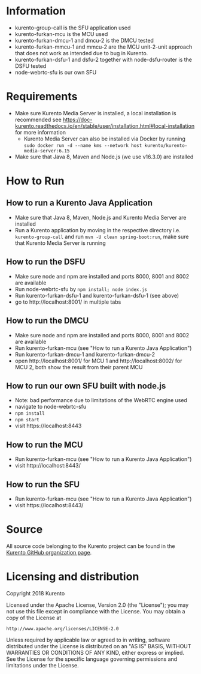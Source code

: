 [comment]: <> ([![License badge]&#40;https://img.shields.io/badge/license-Apache2-orange.svg&#41;]&#40;http://www.apache.org/licenses/LICENSE-2.0&#41;)

[comment]: <> ([![Documentation badge]&#40;https://readthedocs.org/projects/fiware-orion/badge/?version=latest&#41;]&#40;https://doc-kurento.readthedocs.io&#41;)

[comment]: <> ([![Docker badge]&#40;https://img.shields.io/docker/pulls/fiware/orion.svg&#41;]&#40;https://hub.docker.com/r/fiware/stream-oriented-kurento/&#41;)

[comment]: <> ([![Support badge]&#40; https://img.shields.io/badge/support-sof-yellowgreen.svg&#41;]&#40;https://stackoverflow.com/questions/tagged/kurento&#41;)

[comment]: <> ([![][KurentoImage]][Kurento])

[comment]: <> (Copyright 2018 [Kurento]. Licensed under [Apache 2.0 License].)

[Kurento]: https://kurento.org
[KurentoImage]: https://secure.gravatar.com/avatar/21a2a12c56b2a91c8918d5779f1778bf?s=120
[Apache 2.0 License]: http://www.apache.org/licenses/LICENSE-2.0

# Information
- kurento-group-call is the SFU application used
- kurento-furkan-mcu is the MCU used
- kurento-furkan-dmcu-1 and dmcu-2 is the DMCU tested
- kurento-furkan-mmcu-1 and mmcu-2 are the MCU unit-2-unit approach that does not work as intended due to bug in Kurento.
- kurento-furkan-dsfu-1 and dsfu-2 together with node-dsfu-router is the DSFU tested
- node-webrtc-sfu is our own SFU

# Requirements
- Make sure Kurento Media Server is installed, a local installation is recommended see https://doc-kurento.readthedocs.io/en/stable/user/installation.html#local-installation for more information
  - Kurento Media Server can also be installed via Docker by running `sudo docker run -d --name kms --network host kurento/kurento-media-server:6.15`  
- Make sure that Java 8, Maven and Node.js (we use v16.3.0) are installed

# How to Run

## How to run a Kurento Java Application
- Make sure that Java 8, Maven, Node.js and Kurento Media Server are installed
- Run a Kurento application by moving in the respective directory i.e. `kurento-group-call` and run `mvn -U clean spring-boot:run`, make sure that Kurento Media Server is running

## How to run the DSFU
- Make sure node and npm are installed and ports 8000, 8001 and 8002 are available
- Run node-webrtc-sfu by `npm install; node index.js`
- Run kurento-furkan-dsfu-1 and kurento-furkan-dsfu-1 (see above)
- go to http://localhost:8001/ in multiple tabs

## How to run the DMCU
- Make sure node and npm are installed and ports 8000, 8001 and 8002 are available
- Run kurento-furkan-mcu (see "How to run a Kurento Java Application")
- Run kurento-furkan-dmcu-1 and kurento-furkan-dmcu-2
- open http://localhost:8001/ for MCU 1 and http://localhost:8002/ for MCU 2, both show the result from their parent MCU

## How to run our own SFU built with node.js
- Note: bad performance due to limitations of the WebRTC engine used
- navigate to node-webrtc-sfu
- `npm install`
- `npm start`
- visit https://localhost:8443

## How to run the MCU
- Run kurento-furkan-mcu (see "How to run a Kurento Java Application")
- visit http://localhost:8443/

## How to run the SFU
- Run kurento-furkan-mcu (see "How to run a Kurento Java Application")
- visit https://localhost:8443/


[comment]: <> (Kurento Java tutorials)

[comment]: <> (======================)

[comment]: <> (Demo applications that showcase how to use the Kurento Java Client.)



[comment]: <> (About Kurento)

[comment]: <> (=============)

[comment]: <> (Kurento is an open source software project providing a platform suitable for creating modular applications with advanced real-time communication capabilities. For knowing more about Kurento, please visit the Kurento project website: https://www.kurento.org.)

[comment]: <> (Kurento is part of [FIWARE]. For further information on the relationship of FIWARE and Kurento check the [Kurento FIWARE Catalog Entry]. Kurento is also part of the [NUBOMEDIA] research initiative.)

[comment]: <> ([FIWARE]: http://www.fiware.org)

[comment]: <> ([Kurento FIWARE Catalog Entry]: http://catalogue.fiware.org/enablers/stream-oriented-kurento)

[comment]: <> ([NUBOMEDIA]: http://www.nubomedia.eu)



[comment]: <> (Documentation)

[comment]: <> (-------------)

[comment]: <> (The Kurento project provides detailed [documentation] including tutorials, installation and development guides. The [Open API specification], also known as *Kurento Protocol*, is available on [apiary.io].)

[comment]: <> ([documentation]: https://www.kurento.org/documentation)

[comment]: <> ([Open API specification]: http://kurento.github.io/doc-kurento/)

[comment]: <> ([apiary.io]: http://docs.streamoriented.apiary.io/)



[comment]: <> (Useful Links)

[comment]: <> (------------)

[comment]: <> (Usage:)

[comment]: <> (* [Installation Guide]&#40;http://doc-kurento.readthedocs.io/en/stable/user/installation.html&#41;)

[comment]: <> (* [Compilation Guide]&#40;http://doc-kurento.readthedocs.io/en/stable/dev/dev_guide.html#developing-kms&#41;)

[comment]: <> (* [Contribution Guide]&#40;http://doc-kurento.readthedocs.io/en/stable/project/contribute.html&#41;)

[comment]: <> (Issues:)

[comment]: <> (* [Bug Tracker]&#40;https://github.com/Kurento/bugtracker/issues&#41;)

[comment]: <> (* [Support]&#40;http://doc-kurento.readthedocs.io/en/stable/user/support.html&#41;)

[comment]: <> (News:)

[comment]: <> (* [Kurento Blog]&#40;https://www.kurento.org/blog&#41;)

[comment]: <> (* [Google Groups]&#40;https://groups.google.com/forum/#!forum/kurento&#41;)



# Source

All source code belonging to the Kurento project can be found in the [Kurento GitHub organization page].

[Kurento GitHub organization page]: https://github.com/Kurento



# Licensing and distribution

Copyright 2018 Kurento

Licensed under the Apache License, Version 2.0 (the "License");
you may not use this file except in compliance with the License.
You may obtain a copy of the License at

    http://www.apache.org/licenses/LICENSE-2.0

Unless required by applicable law or agreed to in writing, software
distributed under the License is distributed on an "AS IS" BASIS,
WITHOUT WARRANTIES OR CONDITIONS OF ANY KIND, either express or implied.
See the License for the specific language governing permissions and
limitations under the License.

